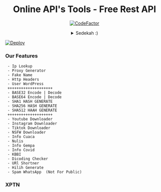 <div align="center">
 
# Online API's Tools - Free Rest API
[![CodeFactor](https://www.codefactor.io/repository/github/XP-TN/freerestapi2/badge)](https://www.codefactor.io/repository/github/XP-TN/freerestapi2)
<details>
 <summary>Sedekah :)</summary>

 [![Saweria](https://chrientmip.xyz/content/images/2020/04/saweriadotco.jpg)](https://saweria.co/agung1)
 [![Trakteer](https://cdn.trakteer.id/images/mix/navbar-logo.png)](https://trakteer.id/freerestapi)
 
</details>
</div>

[![Deploy](https://www.herokucdn.com/deploy/button.svg)](https://heroku.com/deploy?template=https://github.com/AthallahDzaki/freerestapi2)

### Our Features
```
 - Ip Lookup
 - Proxy Generator
 - Fake Name
 - Http Headers
 - User WordPress
 ++++++++++++++++++++
 - BASE32 Encode | Decode
 - BASE64 Encode | Decode
 - SHA1 HASH GENERATE
 - SHA256 HASH GENERATE
 - SHA512 HAAH GENERATE
 ++++++++++++++++++++
 - Youtube Downloader
 - Instagram Downloader
 - Tiktok Downloader
 - NSFW Downloader
 - Info Cuaca
 - Nulis
 - Info Gempa
 - Info Covid
 - KBBI
 - Dicoding Checker
 - URl Shortner
 - Hilih Generate
 - Spam WhatsApp  (Not For Public)
```
### XPTN
